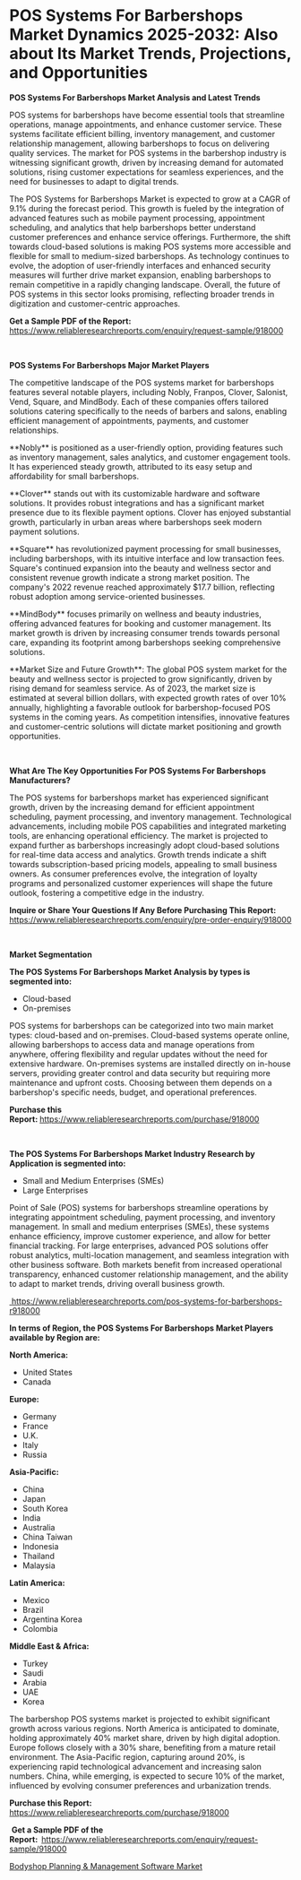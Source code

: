 <p><h1>POS Systems For Barbershops Market Dynamics 2025-2032: Also about Its Market Trends, Projections, and Opportunities</h1></p><p><strong>POS Systems For Barbershops Market Analysis and Latest Trends</strong></p>
<p><p>POS systems for barbershops have become essential tools that streamline operations, manage appointments, and enhance customer service. These systems facilitate efficient billing, inventory management, and customer relationship management, allowing barbershops to focus on delivering quality services. The market for POS systems in the barbershop industry is witnessing significant growth, driven by increasing demand for automated solutions, rising customer expectations for seamless experiences, and the need for businesses to adapt to digital trends.</p><p>The POS Systems for Barbershops Market is expected to grow at a CAGR of 9.1% during the forecast period. This growth is fueled by the integration of advanced features such as mobile payment processing, appointment scheduling, and analytics that help barbershops better understand customer preferences and enhance service offerings. Furthermore, the shift towards cloud-based solutions is making POS systems more accessible and flexible for small to medium-sized barbershops. As technology continues to evolve, the adoption of user-friendly interfaces and enhanced security measures will further drive market expansion, enabling barbershops to remain competitive in a rapidly changing landscape. Overall, the future of POS systems in this sector looks promising, reflecting broader trends in digitization and customer-centric approaches.</p></p>
<p><strong>Get a Sample PDF of the Report:&nbsp;</strong> <a href="https://www.reliableresearchreports.com/enquiry/request-sample/918000?utm_campaign=2224&utm_medium=2&utm_source=Github&utm_content=ia&utm_term=07032025&utm_id=pos-systems-for-barbershops">https://www.reliableresearchreports.com/enquiry/request-sample/918000</a></p>
<p>&nbsp;</p>
<p><strong>POS Systems For Barbershops Major Market Players</strong></p>
<p><p>The competitive landscape of the POS systems market for barbershops features several notable players, including Nobly, Franpos, Clover, Salonist, Vend, Square, and MindBody. Each of these companies offers tailored solutions catering specifically to the needs of barbers and salons, enabling efficient management of appointments, payments, and customer relationships.</p><p>**Nobly** is positioned as a user-friendly option, providing features such as inventory management, sales analytics, and customer engagement tools. It has experienced steady growth, attributed to its easy setup and affordability for small barbershops.</p><p>**Clover** stands out with its customizable hardware and software solutions. It provides robust integrations and has a significant market presence due to its flexible payment options. Clover has enjoyed substantial growth, particularly in urban areas where barbershops seek modern payment solutions.</p><p>**Square** has revolutionized payment processing for small businesses, including barbershops, with its intuitive interface and low transaction fees. Square's continued expansion into the beauty and wellness sector and consistent revenue growth indicate a strong market position. The company's 2022 revenue reached approximately $17.7 billion, reflecting robust adoption among service-oriented businesses.</p><p>**MindBody** focuses primarily on wellness and beauty industries, offering advanced features for booking and customer management. Its market growth is driven by increasing consumer trends towards personal care, expanding its footprint among barbershops seeking comprehensive solutions.</p><p>**Market Size and Future Growth**: The global POS system market for the beauty and wellness sector is projected to grow significantly, driven by rising demand for seamless service. As of 2023, the market size is estimated at several billion dollars, with expected growth rates of over 10% annually, highlighting a favorable outlook for barbershop-focused POS systems in the coming years. As competition intensifies, innovative features and customer-centric solutions will dictate market positioning and growth opportunities.</p></p>
<p>&nbsp;</p>
<p><strong>What Are The Key Opportunities For POS Systems For Barbershops Manufacturers?</strong></p>
<p><p>The POS systems for barbershops market has experienced significant growth, driven by the increasing demand for efficient appointment scheduling, payment processing, and inventory management. Technological advancements, including mobile POS capabilities and integrated marketing tools, are enhancing operational efficiency. The market is projected to expand further as barbershops increasingly adopt cloud-based solutions for real-time data access and analytics. Growth trends indicate a shift towards subscription-based pricing models, appealing to small business owners. As consumer preferences evolve, the integration of loyalty programs and personalized customer experiences will shape the future outlook, fostering a competitive edge in the industry.</p></p>
<p><strong>Inquire or Share Your Questions If Any Before Purchasing This Report:</strong> <a href="https://www.reliableresearchreports.com/enquiry/pre-order-enquiry/918000?utm_campaign=2224&utm_medium=2&utm_source=Github&utm_content=ia&utm_term=07032025&utm_id=pos-systems-for-barbershops">https://www.reliableresearchreports.com/enquiry/pre-order-enquiry/918000</a></p>
<p>&nbsp;</p>
<p><strong>Market Segmentation</strong></p>
<p><strong>The POS Systems For Barbershops Market Analysis by types is segmented into:</strong></p>
<p><ul><li>Cloud-based</li><li>On-premises</li></ul></p>
<p><p>POS systems for barbershops can be categorized into two main market types: cloud-based and on-premises. Cloud-based systems operate online, allowing barbershops to access data and manage operations from anywhere, offering flexibility and regular updates without the need for extensive hardware. On-premises systems are installed directly on in-house servers, providing greater control and data security but requiring more maintenance and upfront costs. Choosing between them depends on a barbershop's specific needs, budget, and operational preferences.</p></p>
<p><strong>Purchase this Report:&nbsp;</strong><a href="https://www.reliableresearchreports.com/purchase/918000?utm_campaign=2224&utm_medium=2&utm_source=Github&utm_content=ia&utm_term=07032025&utm_id=pos-systems-for-barbershops">https://www.reliableresearchreports.com/purchase/918000</a></p>
<p>&nbsp;</p>
<p><strong>The POS Systems For Barbershops Market Industry Research by Application is segmented into:</strong></p>
<p><ul><li>Small and Medium Enterprises (SMEs)</li><li>Large Enterprises</li></ul></p>
<p><p>Point of Sale (POS) systems for barbershops streamline operations by integrating appointment scheduling, payment processing, and inventory management. In small and medium enterprises (SMEs), these systems enhance efficiency, improve customer experience, and allow for better financial tracking. For large enterprises, advanced POS solutions offer robust analytics, multi-location management, and seamless integration with other business software. Both markets benefit from increased operational transparency, enhanced customer relationship management, and the ability to adapt to market trends, driving overall business growth.</p></p>
<p><a href="https://www.reliableresearchreports.com/pos-systems-for-barbershops-r918000?utm_campaign=2224&utm_medium=2&utm_source=Github&utm_content=ia&utm_term=07032025&utm_id=pos-systems-for-barbershops">&nbsp;https://www.reliableresearchreports.com/pos-systems-for-barbershops-r918000</a></p>
<p><strong>In terms of Region, the POS Systems For Barbershops Market Players available by Region are:</strong></p>
<p>
    <p> <strong> North America: </strong>
        <ul>
            <li>United States</li>
            <li>Canada</li>
        </ul>
        </p> 
    <p> <strong> Europe: </strong>
        <ul>
            <li>Germany</li>
            <li>France</li>
            <li>U.K.</li>
            <li>Italy</li>
            <li>Russia</li>
        </ul>
        </p> 
    <p> <strong> Asia-Pacific: </strong>
        <ul>
            <li>China</li>
            <li>Japan</li>
            <li>South Korea</li>
            <li>India</li>
            <li>Australia</li>
            <li>China Taiwan</li>
            <li>Indonesia</li>
            <li>Thailand</li>
            <li>Malaysia</li>
        </ul>
        </p> 
    <p> <strong> Latin America: </strong>
        <ul>
            <li>Mexico</li>
            <li>Brazil</li>
            <li>Argentina Korea</li>
            <li>Colombia</li>
        </ul>
        </p> 
    <p> <strong> Middle East & Africa: </strong>
        <ul>
            <li>Turkey</li>
            <li>Saudi</li>
            <li>Arabia</li>
            <li>UAE</li>
            <li>Korea</li>
        </ul>
    </p>
    </p>
<p><p>The barbershop POS systems market is projected to exhibit significant growth across various regions. North America is anticipated to dominate, holding approximately 40% market share, driven by high digital adoption. Europe follows closely with a 30% share, benefiting from a mature retail environment. The Asia-Pacific region, capturing around 20%, is experiencing rapid technological advancement and increasing salon numbers. China, while emerging, is expected to secure 10% of the market, influenced by evolving consumer preferences and urbanization trends.</p></p>
<p><strong>Purchase this Report: </strong><a href="https://www.reliableresearchreports.com/purchase/918000?utm_campaign=2224&utm_medium=2&utm_source=Github&utm_content=ia&utm_term=07032025&utm_id=pos-systems-for-barbershops">https://www.reliableresearchreports.com/purchase/918000</a></p>
<p>&nbsp;<strong>Get a Sample PDF of the Report:&nbsp;&nbsp;</strong><a href="https://www.reliableresearchreports.com/enquiry/request-sample/918000?utm_campaign=2224&utm_medium=2&utm_source=Github&utm_content=ia&utm_term=07032025&utm_id=pos-systems-for-barbershops">https://www.reliableresearchreports.com/enquiry/request-sample/918000</a></p>
<p><strong></strong></p>
<p><p><a href="https://github.com/gerdabatiskzv9/Market-Research-Report-List-1/blob/main/bodyshop-planning-management-software-market.md?utm_campaign=2224&utm_medium=2&utm_source=Github&utm_content=ia&utm_term=07032025&utm_id=pos-systems-for-barbershops">Bodyshop Planning & Management Software Market</a></p></p>